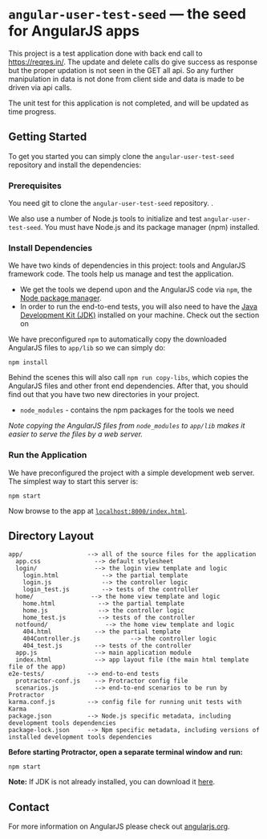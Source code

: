 # `angular-user-test-seed` — the seed for AngularJS apps

This project is a test application done with back end call to https://reqres.in/.
The update and delete calls do give success as response but the proper updation is not seen in the GET all api.
So any further manipulation in data is not done from client side and data is made to be driven via api calls.

The unit test for this application is not completed, and will be updated as time progress.

## Getting Started

To get you started you can simply clone the `angular-user-test-seed` repository and install the dependencies:

### Prerequisites

You need git to clone the `angular-user-test-seed` repository. .

We also use a number of Node.js tools to initialize and test `angular-user-test-seed`. You must have Node.js
and its package manager (npm) installed.

### Install Dependencies

We have two kinds of dependencies in this project: tools and AngularJS framework code. The tools
help us manage and test the application.

* We get the tools we depend upon and the AngularJS code via `npm`, the [Node package manager][npm].
* In order to run the end-to-end tests, you will also need to have the
  [Java Development Kit (JDK)][jdk] installed on your machine. Check out the section on

We have preconfigured `npm` to automatically copy the downloaded AngularJS files to `app/lib` so we
can simply do:

```
npm install
```

Behind the scenes this will also call `npm run copy-libs`, which copies the AngularJS files and
other front end dependencies. After that, you should find out that you have two new directories in
your project.

* `node_modules` - contains the npm packages for the tools we need

*Note copying the AngularJS files from `node_modules` to `app/lib` makes it easier to serve the
files by a web server.*

### Run the Application

We have preconfigured the project with a simple development web server. The simplest way to start
this server is:

```
npm start
```

Now browse to the app at [`localhost:8000/index.html`][local-app-url].


## Directory Layout

```
app/                  --> all of the source files for the application
  app.css               --> default stylesheet
  login/                --> the login view template and logic
    login.html            --> the partial template
    login.js              --> the controller logic
    login_test.js         --> tests of the controller
  home/                --> the home view template and logic
    home.html            --> the partial template
    home.js              --> the controller logic
    home_test.js         --> tests of the controller
  notfound/                --> the home view template and logic
    404.html            --> the partial template
    404Controller.js              --> the controller logic
    404_test.js         --> tests of the controller
  app.js                --> main application module
  index.html            --> app layout file (the main html template file of the app)
e2e-tests/            --> end-to-end tests
  protractor-conf.js    --> Protractor config file 
  scenarios.js          --> end-to-end scenarios to be run by Protractor
karma.conf.js         --> config file for running unit tests with Karma
package.json          --> Node.js specific metadata, including development tools dependencies
package-lock.json     --> Npm specific metadata, including versions of installed development tools dependencies
```

**Before starting Protractor, open a separate terminal window and run:**

```
npm start
```


**Note:**
If JDK is not already installed, you can download it [here][jdk-download].



## Contact

For more information on AngularJS please check out [angularjs.org][angularjs].


[angularjs]: https://angularjs.org/
[git]: https://git-scm.com/
[http-server]: https://github.com/indexzero/http-server
[jasmine]: https://jasmine.github.io/
[jdk]: https://wikipedia.org/wiki/Java_Development_Kit
[jdk-download]: http://www.oracle.com/technetwork/java/javase/downloads
[karma]: https://karma-runner.github.io/
[local-app-url]: http://localhost:8000/index.html
[node]: https://nodejs.org/
[npm]: https://www.npmjs.org/
[protractor]: http://www.protractortest.org/
[selenium]: http://docs.seleniumhq.org/
[travis]: https://travis-ci.org/
[travis-docs]: https://docs.travis-ci.com/user/getting-started
